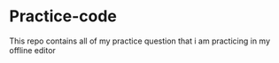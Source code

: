 # Practice-code
This repo contains all of my practice question
that i am practicing in my offline editor

